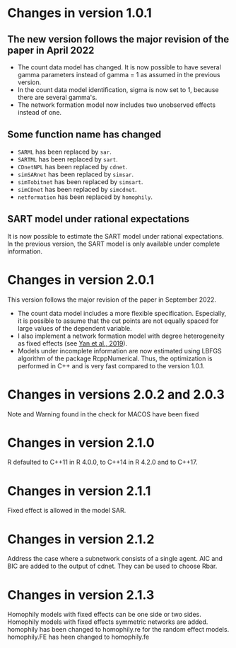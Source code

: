 # Changes in version 1.0.1
## The new version follows the major revision of the paper in April 2022
- The count data model has changed. It is now possible to have several gamma parameters instead of gamma = 1 as assumed in the previous version.
- In the count data model identification, sigma is now set to 1, because there are several gamma's.
- The network formation model now includes two unobserved effects instead of one.

## Some function name has changed
- `SARML` has been replaced by `sar`.
- `SARTML` has been replaced by `sart`.
- `CDnetNPL` has been replaced by `cdnet`.
- `simSARnet` has been replaced by `simsar`.
- `simTobitnet` has been replaced by `simsart`.
- `simCDnet` has been replaced by `simcdnet`.
- `netformation` has been replaced by `homophily`.

## SART model under rational expectations
It is now possible to estimate the SART model under rational expectations. In the previous version, the SART model is only available under complete information.

# Changes in version 2.0.1
This version follows the major revision of the paper in September 2022. 
- The count data model includes a more flexible specification. Especially, it is possible to assume that the cut points are not equally spaced for large values of the dependent variable. 
- I also implement a network formation model with degree heterogeneity as fixed effects (see [Yan et al., 2019](https://doi.org/10.1080/01621459.2018.1448829)).
- Models under incomplete information are now estimated using LBFGS algorithm of the package RcppNumerical. Thus, the optimization is performed in C++ and is very fast compared to the version 1.0.1.

# Changes in versions 2.0.2 and 2.0.3
Note and Warning found in the check for MACOS have been fixed

# Changes in version 2.1.0
R defaulted to C++11 in R 4.0.0, to C++14 in R 4.2.0 and to C++17.

# Changes in version 2.1.1
Fixed effect is allowed in the model SAR.

# Changes in version 2.1.2
Address the case where a subnetwork consists of a single agent.
AIC and BIC are added to the output of cdnet. They can be used to choose Rbar.

# Changes in version 2.1.3
Homophily models with fixed effects can be one side or two sides. 
Homophily models with fixed effects symmetric networks are added.
homophily has been changed to homophily.re for the random effect models.
homophily.FE has heen changed to homophily.fe